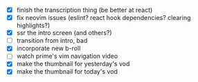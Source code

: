 - [x] finish the transcription thing (be better at react)
- [x] fix neovim issues (eslint? react hook dependencies? clearing highlights?)
- [x] ssr the intro screen (and others?)
- [ ] transition from intro, bad
- [x] incorporate new b-roll
- [ ] watch prime's vim navigation video
- [x] make the thumbnail for yesterday's vod
- [x] make the thumbnail for today's vod
